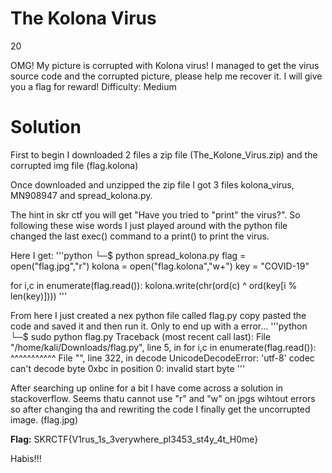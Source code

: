 # The Kolona Virus
20

OMG! My picture is corrupted with Kolona virus! I managed to get the virus source code and the corrupted picture, please help me recover it. I will give you a flag for reward!
Difficulty: Medium



# Solution

First to begin I downloaded 2 files a zip file (The_Kolone_Virus.zip) and the corrupted img file (flag.kolona)

Once downloaded and unzipped the zip file I got 3 files kolona_virus, MN908947 and spread_kolona.py.

The hint in skr ctf you will get "Have you tried to "print" the virus?". So following these wise words I just played around with the python file changed the last exec() command to a print() to print the virus.

Here I get:
'''python
└─$ python spread_kolona.py
flag = open("flag.jpg","r")
kolona = open("flag.kolona","w+")
key = "COVID-19"

for i,c in enumerate(flag.read()):
        kolona.write(chr(ord(c) ^ ord(key[i % len(key)])))
'''

From here I just created a nex python file called flag.py copy pasted the code and saved it and then run it. Only to end up with a error...
'''python
└─$ sudo python flag.py 
Traceback (most recent call last):
  File "/home/kali/Downloads/flag.py", line 5, in <module>
    for i,c in enumerate(flag.read()):
                         ^^^^^^^^^^^
  File "<frozen codecs>", line 322, in decode
UnicodeDecodeError: 'utf-8' codec can't decode byte 0xbc in position 0: invalid start byte
'''

After searching up online for a bit I have come across a solution in stackoverflow. Seems thatu cannot use "r" and "w" on jpgs wihtout errors so after changing tha and rewriting the code I finally get the uncorrupted image. (flag.jpg)


**Flag:** SKRCTF{V1rus_1s_3verywhere_pl3453_st4y_4t_H0me}

Habis!!!